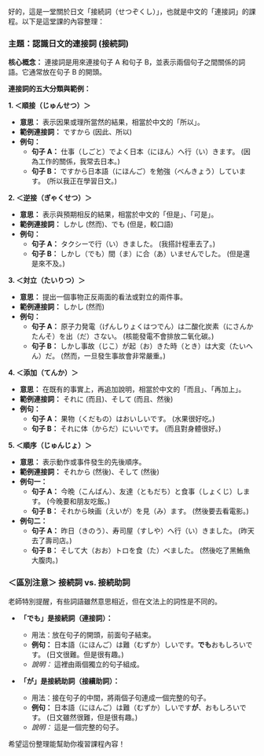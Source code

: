 
好的，這是一堂關於日文「接続詞（せつぞくし）」，也就是中文的「連接詞」的課程。以下是這堂課的內容整理：

### **主題：認識日文的連接詞 (接続詞)**

**核心概念：**
連接詞是用來連接句子 A 和句子 B，並表示兩個句子之間關係的詞語。它通常放在句子 B 的開頭。

**連接詞的五大分類與範例：**

**1. ＜順接（じゅんせつ）＞**
*   **意思：** 表示因果或理所當然的結果，相當於中文的「所以」。
*   **範例連接詞：** ですから (因此、所以)
*   **例句：**
    *   **句子 A：** 仕事（しごと）でよく日本（にほん）へ行（い）きます。 (因為工作的關係，我常去日本。)
    *   **句子 B：** ですから日本語（にほんご）を勉強（べんきょう）しています。 (所以我正在學習日文。)

**2. ＜逆接（ぎゃくせつ）＞**
*   **意思：** 表示與預期相反的結果，相當於中文的「但是」、「可是」。
*   **範例連接詞：** しかし (然而)、でも (但是，較口語)
*   **例句：**
    *   **句子 A：** タクシーで行（い）きました。 (我搭計程車去了。)
    *   **句子 B：** しかし（でも）間（ま）に合（あ）いませんでした。 (但是還是來不及。)

**3. ＜対立（たいりつ）＞**
*   **意思：** 提出一個事物正反兩面的看法或對立的兩件事。
*   **範例連接詞：** しかし (然而)
*   **例句：**
    *   **句子 A：** 原子力発電（げんしりょくはつでん）は二酸化炭素（にさんかたんそ）を出（だ）さない。 (核能發電不會排放二氧化碳。)
    *   **句子 B：** しかし事故（じこ）が起（お）きた時（とき）は大変（たいへん）だ。 (然而，一旦發生事故會非常嚴重。)

**4. ＜添加（てんか）＞**
*   **意思：** 在既有的事實上，再追加說明，相當於中文的「而且」、「再加上」。
*   **範例連接詞：** それに (而且)、そして (而且、然後)
*   **例句：**
    *   **句子 A：** 果物（くだもの）はおいしいです。 (水果很好吃。)
    *   **句子 B：** それに体（からだ）にいいです。 (而且對身體很好。)

**5. ＜順序（じゅんじょ）＞**
*   **意思：** 表示動作或事件發生的先後順序。
*   **範例連接詞：** それから (然後)、そして (然後)
*   **例句一：**
    *   **句子 A：** 今晩（こんばん）、友達（ともだち）と食事（しょくじ）します。 (今晚要和朋友吃飯。)
    *   **句子 B：** それから映画（えいが）を見（み）ます。 (然後要去看電影。)
*   **例句二：**
    *   **句子 A：** 昨日（きのう）、寿司屋（すしや）へ行（い）きました。 (昨天去了壽司店。)
    *   **句子 B：** そして大（おお）トロを食（た）べました。 (然後吃了黑鮪魚大腹肉。)

### **＜區別注意＞ 接続詞 vs. 接続助詞**

老師特別提醒，有些詞語雖然意思相近，但在文法上的詞性是不同的。

*   **「でも」是接続詞（連接詞）：**
    *   用法：放在句子的開頭，前面句子結束。
    *   **例句：** 日本語（にほんご）は難（むずか）しいです。**でも**おもしろいです。 (日文很難。但是很有趣。)
    *   *說明：* 這裡由兩個獨立的句子組成。

*   **「が」是接続助詞（接續助詞）：**
    *   用法：接在句子的中間，將兩個子句連成一個完整的句子。
    *   **例句：** 日本語（にほんご）は難（むずか）しいです**が**、おもしろいです。 (日文雖然很難，但是很有趣。)
    *   *說明：* 這是一個完整的句子。

希望這份整理能幫助你複習課程內容！

